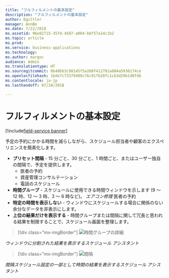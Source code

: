 ```yaml
---
title: "フルフィルメントの基本設定"
description: "フルフィルメントの基本設定"
author: Dgittler
manager: AnnBe
ms.date: 7/22/2018
ms.assetid: 96e82715-35fd-4587-a004-bbf57a14c1b2
ms.topic: article
ms.prod: 
ms.service: business-applications
ms.technology: 
ms.author: margoc
audience: Admin
ms.translationtype: HT
ms.sourcegitcommit: 0b40bb3c98145f5a260f412701a884a5936174ce
ms.openlocfilehash: 1bde7c73379409c76c91fb20fc1cb3d29b1d8fd6
ms.contentlocale: ja-jp
ms.lasthandoff: 07/18/2018

---
```





#  <a name="fulfillment-preferences"></a>フルフィルメントの基本設定

[!include[field-service banner](../../../includes/field-service.md)]

予定の予約にかかる時間を減らしながら、スケジュール担当者や顧客のエクスペリエンスを簡素化します。

* **プリセット間隔** - 15 分ごと、30 分ごと、1 時間ごと、またはユーザー独自の間隔で、予定を提供します。
    * 医者の予約
    * 資産管理コンサルテーション
    * 電話のスケジュール
* **時間グループ** - スケジュールに使用できる時間ウィンドウを示します (9 ～ 12 時、12 ～ 3 時、3 ～ 6 時など)。
        *エアコン修理* 医者の予約
* **特定の時間を表示しない** - ウィンドウにスケジュールする場合に関係のない余分なデータを非表示にします。
* **上位の結果だけを表示する** - 時間グループまたは間隔に関して冗長と思われる結果を制限することで、スケジュール画面を整理します。

> [!div class="mx-imgBorder"]
> ![](media/Time-Group-Details.png "時間グループの詳細")
<!-- picture -->

*ウィンドウに分割された結果を表示するスケジュール アシスタント*

> [!div class="mx-imgBorder"]
> ![](media/Intervals-on-the-hour.png "間隔")
<!-- picture -->

*間隔スケジュール設定の一部として時間の結果を表示するスケジュール アシスタント*


